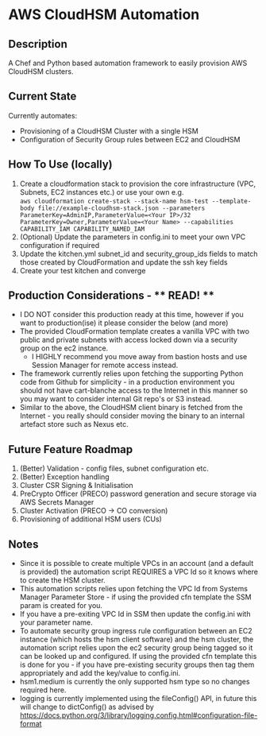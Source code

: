 # AWS CloudHSM Automation

## Description
A Chef and Python based automation framework to easily provision AWS CloudHSM clusters.

## Current State
Currently automates:

- Provisioning of a CloudHSM Cluster with a single HSM
- Configuration of Security Group rules between EC2 and CloudHSM

## How To Use (locally)
1. Create a cloudformation stack to provision the core infrastructure (VPC, Subnets, EC2 instances etc.) or use your own e.g.  
`aws cloudformation create-stack --stack-name hsm-test --template-body file://example-cloudhsm-stack.json --parameters ParameterKey=AdminIP,ParameterValue=<Your IP>/32 ParameterKey=Owner,ParameterValue=<Your Name> --capabilities CAPABILITY_IAM CAPABILITY_NAMED_IAM`
2. (Optional) Update the parameters in config.ini to meet your own VPC configuration if required
3. Update the kitchen.yml subnet_id and security_group_ids fields to match those created by CloudFormation and update the ssh key fields
4. Create your test kitchen and converge

## Production Considerations - ** READ! **
- I DO NOT consider this production ready at this time, however if you want to production(ise) it please consider the below (and more) 
- The provided CloudFormation template creates a vanilla VPC with two public and private subnets with access locked down via a security group on the ec2 instance.
    - I HIGHLY recommend you move away from bastion hosts and use Session Manager for remote access instead.
- The framework currently relies upon fetching the supporting Python code from Github for simplicity - in a production environment you should not have cart-blanche access to the Internet in this manner so you may want to consider internal Git repo's or S3 instead.
- Similar to the above, the CloudHSM client binary is fetched from the Internet - you really should consider moving the binary to an internal artefact store such as Nexus etc.

## Future Feature Roadmap
1. (Better) Validation - config files, subnet configuration etc.
2. (Better) Exception handling
3. Cluster CSR Signing & Initialisation
4. PreCrypto Officer (PRECO) password generation and secure storage via AWS Secrets Manager
5. Cluster Activation (PRECO -> CO conversion)
6. Provisioning of additional HSM users (CUs)

## Notes
- Since it is possible to create multiple VPCs in an account (and a default is provided) the automation script REQUIRES a VPC Id so it knows where to create the HSM cluster.
- This automation scripts relies upon fetching the VPC Id from Systems Manager Parameter Store - if using the provided cfn template the SSM param is created for you.
- If you have a pre-exiting VPC Id in SSM then update the config.ini with your parameter name.
- To automate security group ingress rule configuration between an EC2 instance (which hosts the hsm client software) and the hsm cluster, the automation script relies upon the ec2 security group being tagged so it can be looked up and configured. If using the provided cfn template this is done for you - if you have pre-existing security groups then tag them appropriately and add the key/value to config.ini.
- hsm1.medium is currently the only supported hsm type so no changes required here.
- logging is currently implemented using the fileConfig() API, in future this will change to dictConfig() as advised by https://docs.python.org/3/library/logging.config.html#configuration-file-format
